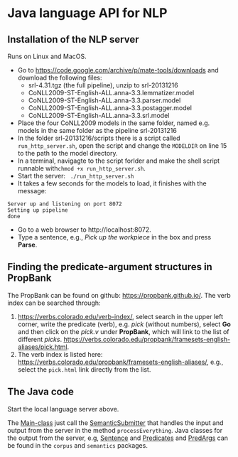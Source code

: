 # Java language API for NLP

## Installation of the NLP server
Runs on Linux and MacOS.
- Go to https://code.google.com/archive/p/mate-tools/downloads and download the following files:
    - srl-4.31.tgz (the full pipeline), unzip to srl-20131216
    - CoNLL2009-ST-English-ALL.anna-3.3.lemmatizer.model
    - CoNLL2009-ST-English-ALL.anna-3.3.parser.model
    - CoNLL2009-ST-English-ALL.anna-3.3.postagger.model
    - CoNLL2009-ST-English-ALL.anna-3.3.srl.model
- Place the four CoNLL2009 models in the same folder, named e.g. models in the same folder as the pipeline srl-20131216
- In the folder srl-20131216/scripts there is a script called ``run_http_server.sh``, open the script and change the ``MODELDIR`` on line 15 to the path to the model directory.
- In a terminal, navigagte to the script forlder and make the shell script runnable with``chmod +x run_http_server.sh``.
- Start the server: `` ./run_http_server.sh``
- It takes a few seconds for the models to load, it finishes with the message: 
```
Server up and listening on port 8072
Setting up pipeline
done
```
- Go to a web browser to http://localhost:8072.
- Type a sentence, e.g., _Pick up the workpiece_ in the box and press **Parse**.

## Finding the predicate-argument structures in PropBank 
The PropBank can be found on github: https://propbank.github.io/. The verb index can be searched through:
1. https://verbs.colorado.edu/verb-index/, select search in the upper left corner, write the predicate (verb), e.g. *pick* (without numbers), select **Go** and then click on the *pick.v* under **PropBank**, which will link to the list of different *picks*. https://verbs.colorado.edu/propbank/framesets-english-aliases/pick.html.
2. The verb index is listed here: https://verbs.colorado.edu/propbank/framesets-english-aliases/, e.g., select the ``pick.html`` link directly from the list.

## The Java code
Start the local language server above.

The [Main-class](eclipse_workspace/languageAPI/src/se/lth/cs/main/Main.java) just call the [SemanticSubmitter](eclipse_workspace/languageAPI/src/se/lth/cs/semantics/SemanticSubmitter.java) that handles the input and output from the server in the method ``processEverything``. Java classes for the output from the server, e.g, [Sentence](eclipse_workspace/languageAPI/src/se/lth/cs/semparser/corpus/Sentence.java) and [Predicates](eclipse_workspace/languageAPI/src/se/lth/cs/semparser/corpus/Predicate.java) and [PredArgs](eclipse_workspace/languageAPI/src/se/lth/cs/semantics/PredArgs.java) can be found in the ``corpus`` and ``semantics`` packages.

